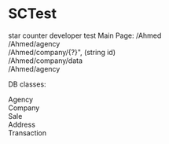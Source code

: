 # SCTest
star counter developer test
Main Page: /Ahmed <br />
/Ahmed/agency <br />
/Ahmed/company/{?}", (string id) <br />
/Ahmed/company/data <br />
/Ahmed/agency <br />

DB classes: <br />

Agency <br />
Company <br />
Sale <br />
Address <br />
Transaction <br />
